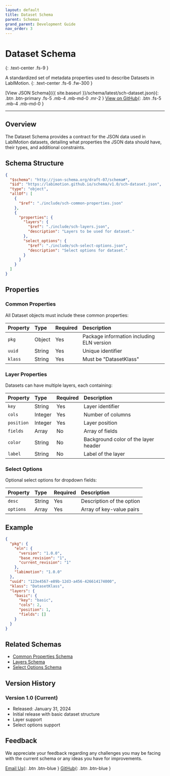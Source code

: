 ```yaml
---
layout: default
title: Dataset Schema
parent: Schemas
grand_parent: Development Guide
nav_order: 3
---
```


# Dataset Schema

{: .text-center .fs-9 }

A standardized set of metadata properties used to describe Datasets in LabIMotion.
{: .text-center .fs-6 .fw-300 }

[View JSON Schema]({{ site.baseurl }}/schema/latest/sch-dataset.json){: .btn .btn-primary .fs-5 .mb-4 .mb-md-0 .mr-2 }
[View on GitHub](https://github.com/LabIMotion/labimotion/blob/main/src/sch-dataset.json){: .btn .fs-5 .mb-4 .mb-md-0 }

---

## Overview

The Dataset Schema provides a contract for the JSON data used in LabIMotion datasets, detailing what properties the JSON data should have, their types, and additional constraints.

## Schema Structure

```json
{
  "$schema": "http://json-schema.org/draft-07/schema#",
  "$id": "https://labimotion.github.io/schema/v1.0/sch-dataset.json",
  "type": "object",
  "allOf": [
    {
      "$ref": "./include/sch-common-properties.json"
    },
    {
      "properties": {
        "layers": {
          "$ref": "./include/sch-layers.json",
          "description": "Layers to be used for dataset."
        },
        "select_options": {
          "$ref": "./include/sch-select-options.json",
          "description": "Select options for dataset."
        }
      }
    }
  ]
}
```

## Properties

### Common Properties

All Dataset objects must include these common properties:

| Property | Type   | Required | Description                               |
| :------- | :----- | :------- | :---------------------------------------- |
| `pkg`    | Object | Yes      | Package information including ELN version |
| `uuid`   | String | Yes      | Unique identifier                         |
| `klass`  | String | Yes      | Must be "DatasetKlass"                    |

### Layer Properties

Datasets can have multiple layers, each containing:

| Property   | Type    | Required | Description                          |
| :--------- | :------ | :------- | :----------------------------------- |
| `key`      | String  | Yes      | Layer identifier                     |
| `cols`     | Integer | Yes      | Number of columns                    |
| `position` | Integer | Yes      | Layer position                       |
| `fields`   | Array   | No       | Array of fields                      |
| `color`    | String  | No       | Background color of the layer header |
| `label`    | String  | No       | Label of the layer                   |

### Select Options

Optional select options for dropdown fields:

| Property  | Type   | Required | Description               |
| :-------- | :----- | :------- | :------------------------ |
| `desc`    | String | Yes      | Description of the option |
| `options` | Array  | Yes      | Array of key-value pairs  |

## Example

```json
{
  "pkg": {
    "eln": {
      "version": "1.0.0",
      "base_revision": "1",
      "current_revision": "1"
    },
    "labimotion": "1.0.0"
  },
  "uuid": "123e4567-e89b-12d3-a456-426614174000",
  "klass": "DatasetKlass",
  "layers": {
    "basic": {
      "key": "basic",
      "cols": 2,
      "position": 1,
      "fields": []
    }
  }
}
```

## Related Schemas

- [Common Properties Schema](../../../schema/latest/include/sch-common-properties.json)
- [Layers Schema](../../../schema/latest/include/sch-layers.json)
- [Select Options Schema](../../../schema/latest/include/select-options.json)

## Version History

### Version 1.0 (Current)

- Released: January 31, 2024
- Initial release with basic dataset structure
- Layer support
- Select options support

## Feedback

We appreciate your feedback regarding any challenges you may be facing with the current schema or any ideas you have for improvements.

[<i class="bi bi-envelope-at"></i> Email Us](mailto:chemotion-labimotion@lists.kit.edu){: .btn .btn-blue }
[<i class="bi bi-github"></i> GitHub](https://github.com/LabIMotion/labimotion){: .btn .btn-blue }
